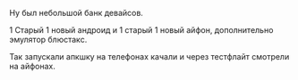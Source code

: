 
Ну был небольшой банк девайсов.

1 Старый 1 новый андроид и 1 старый 1 новый айфон, дополнительно эмулятор блюстакс.

Так запускали апкшку на телефонах качали и через тестфлайт смотрели на айфонах.